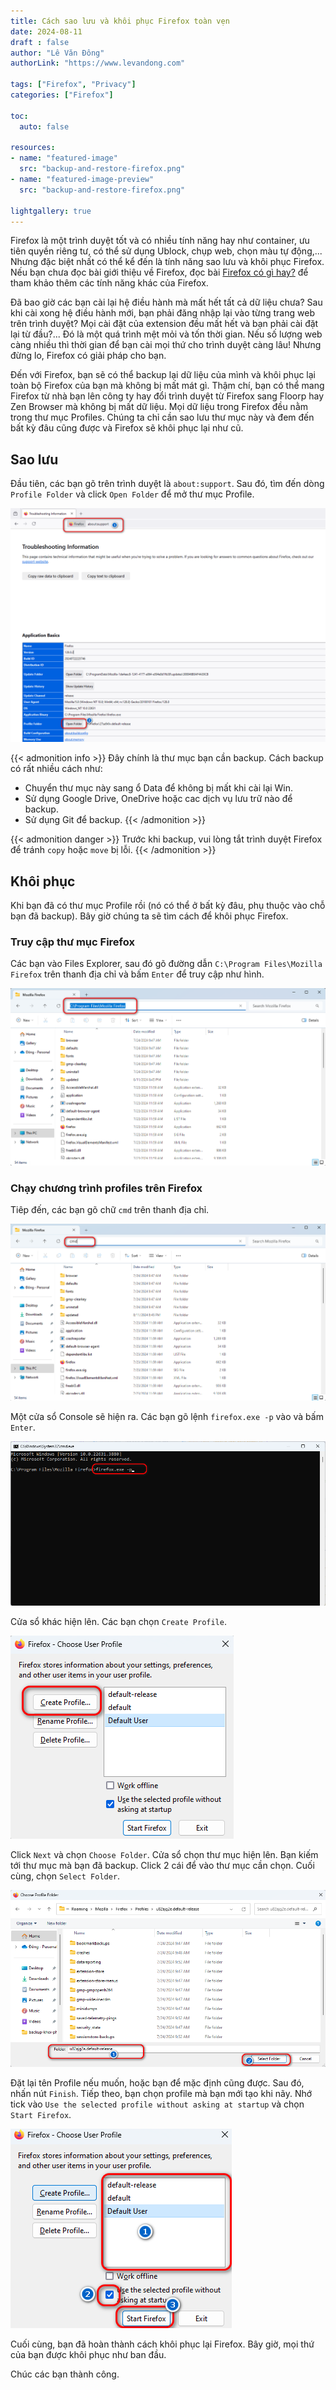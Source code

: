 ```yaml
---
title: Cách sao lưu và khôi phục Firefox toàn vẹn
date: 2024-08-11 
draft : false
author: "Lê Văn Đông"
authorLink: "https://www.levandong.com"

tags: ["Firefox", "Privacy"]
categories: ["Firefox"]

toc:
  auto: false

resources:
- name: "featured-image"
  src: "backup-and-restore-firefox.png"
- name: "featured-image-preview"
  src: "backup-and-restore-firefox.png"

lightgallery: true
---
```


Firefox là một trình duyệt tốt và có nhiều tính năng hay như container, ưu tiên quyền riêng tư, có thể sử dụng Ublock, chụp web, chọn màu tự động,... Nhưng đặc biệt nhất có thể kể đến là tính năng sao lưu và khôi phục Firefox. Nếu bạn chưa đọc bài giới thiệu về Firefox, đọc bài [Firefox có gì hay?](/firefox-co-gi-hay/) để tham khảo thêm các tính năng khác của Firefox.

Đã bao giờ các bạn cài lại hệ điều hành mà mất hết tất cả dữ liệu chưa? Sau khi cài xong hệ điều hành mới, bạn phải đăng nhập lại vào từng trang web trên trình duyệt? Mọi cài đặt của extension đều mất hết và bạn phải cài đặt lại từ đầu?... Đó là một quá trình mệt mỏi và tốn thời gian. Nếu số lượng web càng nhiều thì thời gian để bạn cài mọi thứ cho trình duyệt càng lâu! Nhưng đừng lo, Firefox có giải pháp cho bạn.

Đến với Firefox, bạn sẽ có thể backup lại dữ liệu của mình và khôi phục lại toàn bộ Firefox của bạn mà không bị mất mát gì. Thậm chí, bạn có thể mang Firefox từ nhà bạn lên công ty hay đổi trình duyệt từ Firefox sang Floorp hay Zen Browser mà không bị mất dữ liệu. Mọi dữ liệu trong Firefox đều nằm trong thư mục Profiles. Chúng ta chỉ cần sao lưu thư mục này và đem đến bất kỳ đâu cũng được và Firefox sẽ khôi phục lại như cũ.

## Sao lưu

Đầu tiên, các bạn gõ trên trình duyệt là `about:support`. Sau đó, tìm đến dòng `Profile Folder` và click `Open Folder` để mở thư mục Profile.

![](./aboutSupportFirefox.png)

{{< admonition info >}}
Đây chính là thư mục bạn cần backup. Cách backup có rất nhiều cách như:
- Chuyển thư mục này sang ổ Data để không bị mất khi cài lại Win.
- Sử dụng Google Drive, OneDrive hoặc cac dịch vụ lưu trữ nào để backup.
- Sử dụng Git để backup.
{{< /admonition >}}

{{< admonition danger >}} Trước khi backup, vui lòng tắt trình duyệt Firefox để tránh `copy` hoặc `move` bị lỗi. {{< /admonition >}}

## Khôi phục

Khi bạn đã có thư mục Profile rồi (nó có thể ở bất kỳ đâu, phụ thuộc vào chỗ bạn đã backup). Bây giờ chúng ta sẽ tìm cách để khôi phục Firefox.

### Truy cập thư mục Firefox

Các bạn vào Files Explorer, sau đó gõ đường dẫn `C:\Program Files\Mozilla Firefox` trên thanh địa chỉ và bấm `Enter` để truy cập như hình.

![](./FirefoxFolder.png)

### Chạy chương trình profiles trên Firefox

Tiêp đến, các bạn gõ chữ `cmd` trên thanh địa chỉ.

![](./cmd.png)

Một cửa sổ Console sẽ hiện ra. Các bạn gõ lệnh `firefox.exe -p` vào và bấm `Enter`.

![](./cmd-firefox.png)

Cửa sổ khác hiện lên. Các bạn chọn `Create Profile`.

![](./create-profile.png)

Click `Next` và chọn `Choose Folder`. Cửa sổ chọn thư mục hiện lên. Bạn kiếm tới thư mục mà bạn đã backup. Click 2 cái để vào thư mục cần chọn. Cuối cùng, chọn `Select Folder`.

![](./choose-folder.png)

Đặt lại tên Profile nếu muốn, hoặc bạn để mặc định cũng được. Sau đó, nhấn nút `Finish`. Tiếp theo, bạn chọn profile mà bạn mới tạo khi nãy. Nhớ tick vào `Use the selected profile without asking at startup` và chọn `Start Firefox`.

![](./finish.png)

Cuối cùng, bạn đã hoàn thành cách khôi phục lại Firefox. Bây giờ, mọi thứ của bạn được khôi phục như ban đầu.

Chúc các bạn thành công.